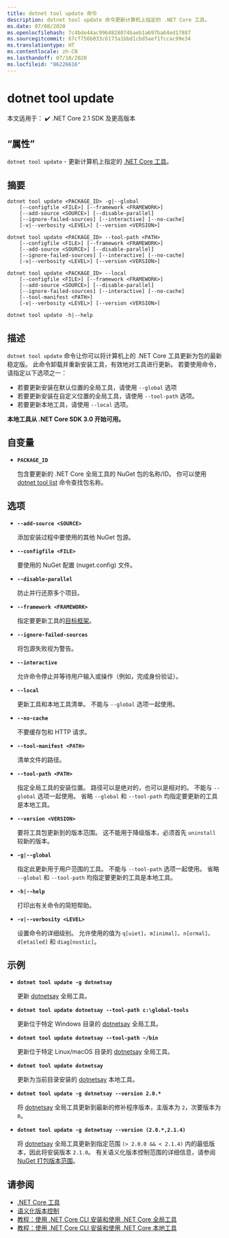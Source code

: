 ```yaml
---
title: dotnet tool update 命令
description: dotnet tool update 命令更新计算机上指定的 .NET Core 工具。
ms.date: 07/08/2020
ms.openlocfilehash: 7c4bde44ac9964828074baeb1a697ba64ed17887
ms.sourcegitcommit: 67cf756b033c6173a1bbd1cbd5aef1fccac99e34
ms.translationtype: HT
ms.contentlocale: zh-CN
ms.lasthandoff: 07/10/2020
ms.locfileid: "86226616"
---
```

# <a name="dotnet-tool-update"></a>dotnet tool update

本文适用于： ✔️ .NET Core 2.1 SDK 及更高版本

## <a name="name"></a>“属性”

`dotnet tool update` - 更新计算机上指定的 [.NET Core 工具](global-tools.md)。

## <a name="synopsis"></a>摘要

```dotnetcli
dotnet tool update <PACKAGE_ID> -g|--global
    [--configfile <FILE>] [--framework <FRAMEWORK>]
    [--add-source <SOURCE>] [--disable-parallel]
    [--ignore-failed-sources] [--interactive] [--no-cache]
    [-v|--verbosity <LEVEL>] [--version <VERSION>]

dotnet tool update <PACKAGE_ID> --tool-path <PATH>
    [--configfile <FILE>] [--framework <FRAMEWORK>]
    [--add-source <SOURCE>] [--disable-parallel]
    [--ignore-failed-sources] [--interactive] [--no-cache]
    [-v|--verbosity <LEVEL>] [--version <VERSION>]

dotnet tool update <PACKAGE_ID> --local
    [--configfile <FILE>] [--framework <FRAMEWORK>]
    [--add-source <SOURCE>] [--disable-parallel]
    [--ignore-failed-sources] [--interactive] [--no-cache]
    [--tool-manifest <PATH>]
    [-v|--verbosity <LEVEL>] [--version <VERSION>]

dotnet tool update -h|--help
```

## <a name="description"></a>描述

`dotnet tool update` 命令让你可以将计算机上的 .NET Core 工具更新为包的最新稳定版。 此命令卸载并重新安装工具，有效地对工具进行更新。 若要使用命令，请指定以下选项之一：

* 若要更新安装在默认位置的全局工具，请使用 `--global` 选项
* 若要更新安装在自定义位置的全局工具，请使用 `--tool-path` 选项。
* 若要更新本地工具，请使用 `--local` 选项。

**本地工具从 .NET Core SDK 3.0 开始可用。**

## <a name="arguments"></a>自变量

- **`PACKAGE_ID`**

  包含要更新的 .NET Core 全局工具的 NuGet 包的名称/ID。 你可以使用 [dotnet tool list](dotnet-tool-list.md) 命令查找包名称。

## <a name="options"></a>选项

- **`--add-source <SOURCE>`**

  添加安装过程中要使用的其他 NuGet 包源。

- **`--configfile <FILE>`**

  要使用的 NuGet 配置 (nuget.config) 文件。

- **`--disable-parallel`**

  防止并行还原多个项目。

- **`--framework <FRAMEWORK>`**

  指定要更新工具的[目标框架](../../standard/frameworks.md)。

- **`--ignore-failed-sources`**

  将包源失败视为警告。

- **`--interactive`**

  允许命令停止并等待用户输入或操作（例如，完成身份验证）。

- **`--local`**

  更新工具和本地工具清单。 不能与 `--global` 选项一起使用。

- **`--no-cache`**

  不要缓存包和 HTTP 请求。

- **`--tool-manifest <PATH>`**

  清单文件的路径。

- **`--tool-path <PATH>`**

  指定全局工具的安装位置。 路径可以是绝对的，也可以是相对的。 不能与 `--global` 选项一起使用。 省略 `--global` 和 `--tool-path` 均指定要更新的工具是本地工具。

- **`--version <VERSION>`**

  要将工具包更新到的版本范围。 这不能用于降级版本，必须首先 `uninstall` 较新的版本。

- **`-g|--global`**

  指定此更新用于用户范围的工具。 不能与 `--tool-path` 选项一起使用。 省略 `--global` 和 `--tool-path` 均指定要更新的工具是本地工具。

- **`-h|--help`**

  打印出有关命令的简短帮助。

- **`-v|--verbosity <LEVEL>`**

  设置命令的详细级别。 允许使用的值为 `q[uiet]`、`m[inimal]`、`n[ormal]`、`d[etailed]` 和 `diag[nostic]`。

## <a name="examples"></a>示例

- **`dotnet tool update -g dotnetsay`**

  更新 [dotnetsay](https://www.nuget.org/packages/dotnetsay/) 全局工具。

- **`dotnet tool update dotnetsay --tool-path c:\global-tools`**

  更新位于特定 Windows 目录的 [dotnetsay](https://www.nuget.org/packages/dotnetsay/) 全局工具。

- **`dotnet tool update dotnetsay --tool-path ~/bin`**

  更新位于特定 Linux/macOS 目录的 [dotnetsay](https://www.nuget.org/packages/dotnetsay/) 全局工具。

- **`dotnet tool update dotnetsay`**

  更新为当前目录安装的 [dotnetsay](https://www.nuget.org/packages/dotnetsay/) 本地工具。

- **`dotnet tool update -g dotnetsay --version 2.0.*`**

  将 [dotnetsay](https://www.nuget.org/packages/dotnetsay/) 全局工具更新到最新的修补程序版本，主版本为 `2`，次要版本为 `0`。

- **`dotnet tool update -g dotnetsay --version (2.0.*,2.1.4)`**

  将 [dotnetsay](https://www.nuget.org/packages/dotnetsay/) 全局工具更新到指定范围 `(> 2.0.0 && < 2.1.4)` 内的最低版本，因此将安装版本 `2.1.0`。 有关语义化版本控制范围的详细信息，请参阅 [NuGet 打包版本范围](/nuget/concepts/package-versioning#version-ranges)。

## <a name="see-also"></a>请参阅

- [.NET Core 工具](global-tools.md)
- [语义化版本控制](https://semver.org)
- [教程：使用 .NET Core CLI 安装和使用 .NET Core 全局工具](global-tools-how-to-use.md)
- [教程：使用 .NET Core CLI 安装和使用 .NET Core 本地工具](local-tools-how-to-use.md)

